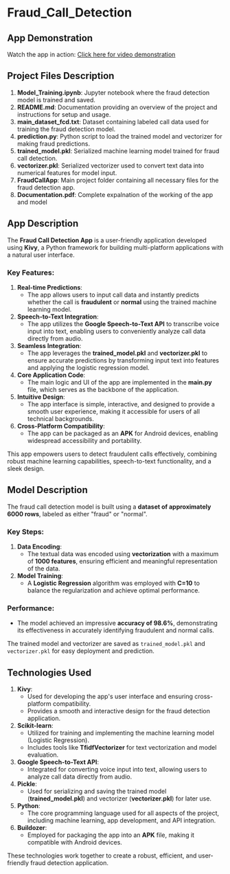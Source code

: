 # Fraud_Call_Detection

## App Demonstration
Watch the app in action: [Click here for video demonstration](https://youtu.be/HEvn57sZI-w)

## Project Files Description

1. **Model_Training.ipynb**: Jupyter notebook where the fraud detection model is trained and saved.
2. **README.md**: Documentation providing an overview of the project and instructions for setup and usage.
3. **main_dataset_fcd.txt**: Dataset containing labeled call data used for training the fraud detection model.
4. **prediction.py**: Python script to load the trained model and vectorizer for making fraud predictions.
5. **trained_model.pkl**: Serialized machine learning model trained for fraud call detection.
6. **vectorizer.pkl**: Serialized vectorizer used to convert text data into numerical features for model input.
7. **FraudCallApp**: Main project folder containing all necessary files for the fraud detection app.
8. **Documentation.pdf**: Complete expalnation of the working of the app and model

## App Description

The **Fraud Call Detection App** is a user-friendly application developed using **Kivy**, a Python framework for building multi-platform applications with a natural user interface.

### Key Features:
1. **Real-time Predictions**:  
   - The app allows users to input call data and instantly predicts whether the call is **fraudulent** or **normal** using the trained machine learning model.
2. **Speech-to-Text Integration**:  
   - The app utilizes the **Google Speech-to-Text API** to transcribe voice input into text, enabling users to conveniently analyze call data directly from audio.
3. **Seamless Integration**:  
   - The app leverages the **trained_model.pkl** and **vectorizer.pkl** to ensure accurate predictions by transforming input text into features and applying the logistic regression model.
4. **Core Application Code**:  
   - The main logic and UI of the app are implemented in the **main.py** file, which serves as the backbone of the application.
5. **Intuitive Design**:  
   - The app interface is simple, interactive, and designed to provide a smooth user experience, making it accessible for users of all technical backgrounds.
6. **Cross-Platform Compatibility**:  
   - The app can be packaged as an **APK** for Android devices, enabling widespread accessibility and portability.

This app empowers users to detect fraudulent calls effectively, combining robust machine learning capabilities, speech-to-text functionality, and a sleek design.

## Model Description

The fraud call detection model is built using a **dataset of approximately 6000 rows**, labeled as either "fraud" or "normal". 

### Key Steps:
1. **Data Encoding**: 
   - The textual data was encoded using **vectorization** with a maximum of **1000 features**, ensuring efficient and meaningful representation of the data.   
2. **Model Training**: 
   - A **Logistic Regression** algorithm was employed with **C=10** to balance the regularization and achieve optimal performance.

### Performance:
- The model achieved an impressive **accuracy of 98.6%**, demonstrating its effectiveness in accurately identifying fraudulent and normal calls.

The trained model and vectorizer are saved as `trained_model.pkl` and `vectorizer.pkl` for easy deployment and prediction.

## Technologies Used

1. **Kivy**:  
   - Used for developing the app's user interface and ensuring cross-platform compatibility.  
   - Provides a smooth and interactive design for the fraud detection application.
2. **Scikit-learn**:  
   - Utilized for training and implementing the machine learning model (Logistic Regression).  
   - Includes tools like **TfidfVectorizer** for text vectorization and model evaluation.
3. **Google Speech-to-Text API**:  
   - Integrated for converting voice input into text, allowing users to analyze call data directly from audio.
4. **Pickle**:  
   - Used for serializing and saving the trained model (**trained_model.pkl**) and vectorizer (**vectorizer.pkl**) for later use.
5. **Python**:  
   - The core programming language used for all aspects of the project, including machine learning, app development, and API integration.
6. **Buildozer**:  
   - Employed for packaging the app into an **APK** file, making it compatible with Android devices.

These technologies work together to create a robust, efficient, and user-friendly fraud detection application.


